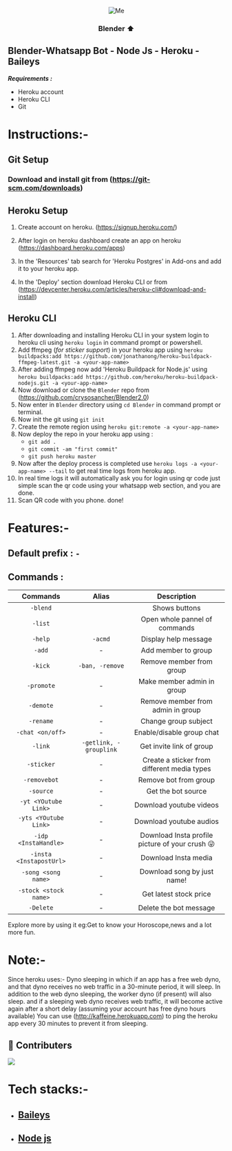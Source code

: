 
<div align=center>
 
![Me](https://media1.tenor.com/images/5c4a3ccf067bb81cbee83e4eb8f723f4/tenor.gif?itemid=22829192)
### Blender ⬆</div>    

## Blender-Whatsapp Bot - Node Js - Heroku - Baileys

**_Requirements :_**

- Heroku account
- Heroku CLI
- Git

# Instructions:-

## Git Setup
### Download and install git from (https://git-scm.com/downloads)

## Heroku Setup

1. Create account on heroku. (https://signup.heroku.com/)

2. After login on heroku dashboard create an app on heroku (https://dashboard.heroku.com/apps)

3. In the 'Resources' tab search for 'Heroku Postgres' in Add-ons and add it to your heroku app. 

4. In the 'Deploy' section download Heroku CLI or from (https://devcenter.heroku.com/articles/heroku-cli#download-and-install)

## Heroku CLI

1. After downloading and installing Heroku CLI in your system login to heroku cli using `heroku login` in command prompt or powershell.
2. Add ffmpeg (*for sticker support*) in your heroku app using `heroku buildpacks:add https://github.com/jonathanong/heroku-buildpack-ffmpeg-latest.git -a <your-app-name>`
3. After adding ffmpeg now add 'Heroku Buildpack for Node.js' using  `heroku buildpacks:add https://github.com/heroku/heroku-buildpack-nodejs.git -a <your-app-name>`
4. Now download or clone the `Blender` repo from (https://github.com/crysosancher/Blender2.0) 
5. Now enter in `Blender` directory using `cd Blender` in command prompt or terminal.
6. Now init the git using `git init`
7. Create the remote region using `heroku git:remote -a <your-app-name>`
8. Now deploy the repo in your heroku app using :
   - `git add .`
   - `git commit -am "first commit"`
   - `git push heroku master`
9. Now after the deploy process is completed use `heroku logs -a <your-app-name> --tail` to get real time logs from heroku app.
10. In real time logs it will automatically ask you for login using qr code just simple scan the qr code using your whatsapp web section, and you are done.
11. Scan QR code with you phone. done!


# Features:-

## Default prefix : `-`

## Commands :

|  Commands             |       Alias                  |       Description        |
| :--------:            |       :----:                 | :----------------------: |
|   `-blend`            |                              |   Shows buttons          |
|     `-list`           |                              |  Open whole pannel of commands|
|   `-help`             |       `-acmd`                |  Display help message    |
|    `-add`             |       -                      |    Add member to group    |
|   `-kick`             |       `-ban, -remove`        |   Remove member from group    |
|  `-promote`           |       -                      |  Make member admin in group  |
|  `-demote`            |       -                      |  Remove member from admin in group |
|  `-rename`            |       -                      |  Change group subject |
|   `-chat <on/off>`    |       -                      |  Enable/disable group chat |
|   `-link`             |       `-getlink, -grouplink` |  Get invite link of group |
|   `-sticker`          |       -                      |  Create a sticker from different media types |
| `-removebot`          |       -                      | Remove bot from group |
| `-source`             |       -                      | Get the bot source |
| `-yt <YOutube Link>`  |       -                      | Download youtube videos|
| `-yts <YOutube Link>` |       -                      | Download youtube audios|
| `-idp <InstaHandle>`  |       -                      | Download Insta profile picture of your crush 😜 |
|`-insta <InstapostUrl>`|       -                      | Download Insta media |
|`-song <song name>`    |       -                      | Download song by just name! |
|`-stock <stock name>`  |       -                      | Get latest stock price |
|`-Delete`              |       -                      | Delete the bot message |

Explore more by using it eg:Get to know your Horoscope,news and a lot more fun.
# Note:-
   Since heroku uses:- Dyno sleeping in which if an app has a free web dyno, and that dyno receives no web traffic in a 30-minute period, it will sleep. In addition to the web dyno sleeping, the worker dyno (if present) will also sleep. and if a sleeping web dyno receives web traffic, it will become active again after a short delay (assuming your account has free dyno hours available)
   You can use (http://kaffeine.herokuapp.com) to ping the heroku app every 30 minutes to prevent it from sleeping.
   
## 🤝 Contributers
<a href="https://github.com/crysosancher/Blender2.0/graphs/contributors">
  <img src="https://contrib.rocks/image?repo=crysosancher/Blender2.0" />
</a>


# Tech stacks:-
- ## [Baileys](https://github.com/adiwajshing/Baileys)
- ## [Node js](https://github.com/nodejs/node)


